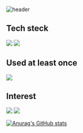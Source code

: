 ![header](https://capsule-render.vercel.app/api?type=cylinder&color=auto&height=150&section=header&text=제%20깃허브에%20오신것을%20환영합니다.&fontSize=40)

## Tech steck
<img src="https://img.shields.io/badge/Python-white?style=flat&logo=Python&logoColor=3776AB"/>
<img src="https://img.shields.io/badge/TensorFlow-green?style=flat&logo=TensorFlow&logoColor=FF6F00"/>

## Used at least once
 <img src="https://img.shields.io/badge/Android Studio-gray?style=flat-square&logo=Android Studio&logoColor=3DDC84"/>
 
 ## Interest
 <img src="https://img.shields.io/badge/ChatBot-orange?style=flat-square&logo=ChatBot&logoColor=FFD000"/>
 <img src="https://img.shields.io/badge/Android-gray?style=flat-square&logo=Android&logoColor=3DDC84"/>
 
 
 [![Anurag's GitHub stats](https://github-readme-stats.vercel.app/api?username=khdbsfdk&show_icons=true&theme=highcontrast)](https://github.com/anuraghazra/github-readme-stats)
